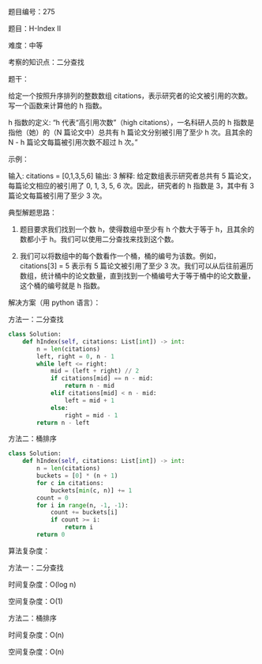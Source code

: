 题目编号：275

题目：H-Index II

难度：中等

考察的知识点：二分查找

题干：

给定一个按照升序排列的整数数组 citations，表示研究者的论文被引用的次数。写一个函数来计算他的 h 指数。

h 指数的定义: “h 代表“高引用次数”（high citations），一名科研人员的 h 指数是指他（她）的（N 篇论文中）总共有 h 篇论文分别被引用了至少 h 次。且其余的 N - h 篇论文每篇被引用次数不超过 h 次。”

示例：

输入: citations = [0,1,3,5,6]
输出: 3 
解释: 给定数组表示研究者总共有 5 篇论文，每篇论文相应的被引用了 0, 1, 3, 5, 6 次。因此，研究者的 h 指数是 3，其中有 3 篇论文每篇被引用了至少 3 次。

典型解题思路：

1. 题目要求我们找到一个数 h，使得数组中至少有 h 个数大于等于 h，且其余的数都小于 h。我们可以使用二分查找来找到这个数。

2. 我们可以将数组中的每个数看作一个桶，桶的编号为该数。例如，citations[3] = 5 表示有 5 篇论文被引用了至少 3 次。我们可以从后往前遍历数组，统计桶中的论文数量，直到找到一个桶编号大于等于桶中的论文数量，这个桶的编号就是 h 指数。

解决方案（用 python 语言）：

方法一：二分查找

```python
class Solution:
    def hIndex(self, citations: List[int]) -> int:
        n = len(citations)
        left, right = 0, n - 1
        while left <= right:
            mid = (left + right) // 2
            if citations[mid] == n - mid:
                return n - mid
            elif citations[mid] < n - mid:
                left = mid + 1
            else:
                right = mid - 1
        return n - left
```

方法二：桶排序

```python
class Solution:
    def hIndex(self, citations: List[int]) -> int:
        n = len(citations)
        buckets = [0] * (n + 1)
        for c in citations:
            buckets[min(c, n)] += 1
        count = 0
        for i in range(n, -1, -1):
            count += buckets[i]
            if count >= i:
                return i
        return 0
```

算法复杂度：

方法一：二分查找

时间复杂度：O(log n)

空间复杂度：O(1)

方法二：桶排序

时间复杂度：O(n)

空间复杂度：O(n)